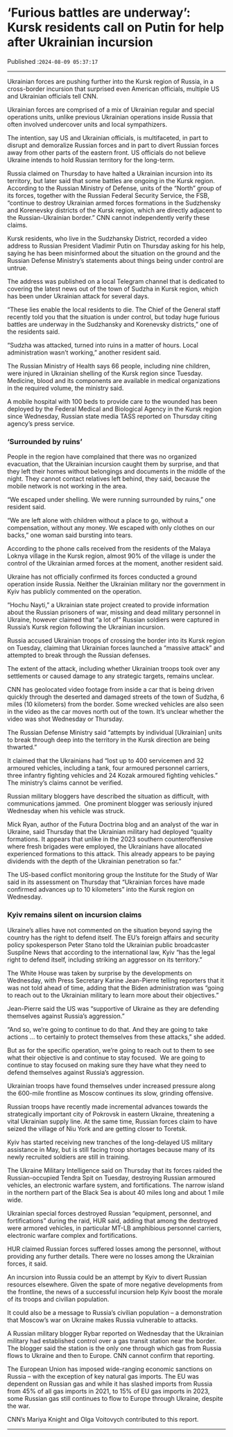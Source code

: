 # ‘Furious battles are underway’: Kursk residents call on Putin for help after Ukrainian incursion

Published :`2024-08-09 05:37:17`

---

Ukrainian forces are pushing further into the Kursk region of Russia, in a cross-border incursion that surprised even American officials, multiple US and Ukrainian officials tell CNN.

Ukrainian forces are comprised of a mix of Ukrainian regular and special operations units, unlike previous Ukrainian operations inside Russia that often involved undercover units and local sympathizers.

The intention, say US and Ukrainian officials, is multifaceted, in part to disrupt and demoralize Russian forces and in part to divert Russian forces away from other parts of the eastern front. US officials do not believe Ukraine intends to hold Russian territory for the long-term.

Russia claimed on Thursday to have halted a Ukrainian incursion into its territory, but later said that some battles are ongoing in the Kursk region. According to the Russian Ministry of Defense, units of the “North” group of its forces, together with the Russian Federal Security Service, the FSB, “continue to destroy Ukrainian armed forces formations in the Sudzhensky and Korenevsky districts of the Kursk region, which are directly adjacent to the Russian-Ukrainian border.” CNN cannot independently verify these claims.

Kursk residents, who live in the Sudzhansky District, recorded a video address to Russian President Vladimir Putin on Thursday asking for his help, saying he has been misinformed about the situation on the ground and the Russian Defense Ministry’s statements about things being under control are untrue.

The address was published on a local Telegram channel that is dedicated to covering the latest news out of the town of Sudzha in Kursk region, which has been under Ukrainian attack for several days.

“These lies enable the local residents to die. The Chief of the General staff recently told you that the situation is under control, but today huge furious battles are underway in the Sudzhansky and Korenevsky districts,” one of the residents said.

“Sudzha was attacked, turned into ruins in a matter of hours. Local administration wasn’t working,” another resident said.

The Russian Ministry of Health says 66 people, including nine children, were injured in Ukrainian shelling of the Kursk region since Tuesday. Medicine, blood and its components are available in medical organizations in the required volume, the ministry said.

A mobile hospital with 100 beds to provide care to the wounded has been deployed by the Federal Medical and Biological Agency in the Kursk region since Wednesday, Russian state media TASS reported on Thursday citing agency’s press service.

### ‘Surrounded by ruins’

People in the region have complained that there was no organized evacuation, that the Ukrainian incursion caught them by surprise, and that they left their homes without belongings and documents in the middle of the night. They cannot contact relatives left behind, they said, because the mobile network is not working in the area.

“We escaped under shelling. We were running surrounded by ruins,” one resident said.

“We are left alone with children without a place to go, without a compensation, without any money. We escaped with only clothes on our backs,” one woman said bursting into tears.

According to the phone calls received from the residents of the Malaya Loknya village in the Kursk region, almost 90% of the village is under the control of the Ukrainian armed forces at the moment, another resident said.

Ukraine has not officially confirmed its forces conducted a ground operation inside Russia. Neither the Ukrainian military nor the government in Kyiv has publicly commented on the operation.

“Hochu Nayti,” a Ukrainian state project created to provide information about the Russian prisoners of war, missing and dead military personnel in Ukraine, however claimed that “a lot of” Russian soldiers were captured in Russia’s Kursk region following the Ukrainian incursion.

Russia accused Ukrainian troops of crossing the border into its Kursk region on Tuesday, claiming that Ukrainian forces launched a “massive attack” and attempted to break through the Russian defenses.

The extent of the attack, including whether Ukrainian troops took over any settlements or caused damage to any strategic targets, remains unclear.

CNN has geolocated video footage from inside a car that is being driven quickly through the deserted and damaged streets of the town of Sudzha, 6 miles (10 kilometers) from the border. Some wrecked vehicles are also seen in the video as the car moves north out of the town. It’s unclear whether the video was shot Wednesday or Thursday.

The Russian Defense Ministry said “attempts by individual [Ukrainian] units to break through deep into the territory in the Kursk direction are being thwarted.”

It claimed that the Ukrainians had “lost up to 400 servicemen and 32 armoured vehicles, including a tank, four armoured personnel carriers, three infantry fighting vehicles and 24 Kozak armoured fighting vehicles.” The ministry’s claims cannot be verified.

Russian military bloggers have described the situation as difficult, with communications jammed.  One prominent blogger was seriously injured Wednesday when his vehicle was struck.

Mick Ryan, author of the Futura Doctrina blog and an analyst of the war in Ukraine, said Thursday that the Ukrainian military had deployed “quality formations. It appears that unlike in the 2023 southern counteroffensive where fresh brigades were employed, the Ukrainians have allocated experienced formations to this attack. This already appears to be paying dividends with the depth of the Ukrainian penetration so far.”

The US-based conflict monitoring group the Institute for the Study of War said in its assessment on Thursday that “Ukrainian forces have made confirmed advances up to 10 kilometers” into the Kursk region on Wednesday.

### Kyiv remains silent on incursion claims

Ukraine’s allies have not commented on the situation beyond saying the country has the right to defend itself. The EU’s foreign affairs and security policy spokesperson Peter Stano told the Ukrainian public broadcaster Suspilne News that according to the international law, Kyiv “has the legal right to defend itself, including striking an aggressor on its territory.”

The White House was taken by surprise by the developments on Wednesday, with Press Secretary Karine Jean-Pierre telling reporters that it was not told ahead of time, adding that the Biden administration was “going to reach out to the Ukrainian military to learn more about their objectives.”

Jean-Pierre said the US was “supportive of Ukraine as they are defending themselves against Russia’s aggression.”

“And so, we’re going to continue to do that. And they are going to take actions … to certainly to protect themselves from these attacks,” she added.

But as for the specific operation, we’re going to reach out to them to see what their objective is and continue to stay focused.  We are going to continue to stay focused on making sure they have what they need to defend themselves against Russia’s aggression.

Ukrainian troops have found themselves under increased pressure along the 600-mile frontline as Moscow continues its slow, grinding offensive.

Russian troops have recently made incremental advances towards the strategically important city of Pokrovsk in eastern Ukraine, threatening a vital Ukrainian supply line. At the same time, Russian forces claim to have seized the village of Niu York and are getting closer to Toretsk.

Kyiv has started receiving new tranches of the long-delayed US military assistance in May, but is still facing troop shortages because many of its newly recruited soldiers are still in training.

The Ukraine Military Intelligence said on Thursday that its forces raided the Russian-occupied Tendra Spit on Tuesday, destroying Russian armoured vehicles, an electronic warfare system, and fortifications. The narrow island in the northern part of the Black Sea is about 40 miles long and about 1 mile wide.

Ukrainian special forces destroyed Russian “equipment, personnel, and fortifications” during the raid, HUR said, adding that among the destroyed were armored vehicles, in particular MT-LB amphibious personnel carriers, electronic warfare complex and fortifications.

HUR claimed Russian forces suffered losses among the personnel, without providing any further details. There were no losses among the Ukrainian forces, it said.

An incursion into Russia could be an attempt by Kyiv to divert Russian resources elsewhere. Given the spate of more negative developments from the frontline, the news of a successful incursion help Kyiv boost the morale of its troops and civilian population.

It could also be a message to Russia’s civilian population – a demonstration that Moscow’s war on Ukraine makes Russia vulnerable to attacks.

A Russian military blogger Rybar reported on Wednesday that the Ukrainian military had established control over a gas transit station near the border. The blogger said the station is the only one through which gas from Russia flows to Ukraine and then to Europe. CNN cannot confirm that reporting.

The European Union has imposed wide-ranging economic sanctions on Russia – with the exception of key natural gas imports. The EU was dependent on Russian gas and while it has slashed imports from Russia from 45% of all gas imports in 2021, to 15% of EU gas imports in 2023, some Russian gas still continues to flow to Europe through Ukraine, despite the war.

CNN’s Mariya Knight and Olga Voitovych contributed to this report.

---

